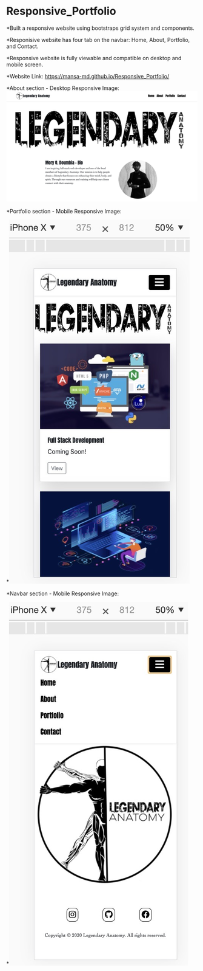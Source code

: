 # Responsive_Portfolio

*Built a responsive website using bootstraps grid system and components. 

*Responisive website has four tab on the navbar: Home, About, Portfolio, and Contact.

*Responsive website is fully viewable and compatible on desktop and mobile screen.

*Website Link: https://mansa-md.github.io/Responsive_Portfolio/

*About section - Desktop Responsive Image: ![](assets/About_RP.jpg)

*Portfolio section - Mobile Responsive Image:

*![](assets/Portfolio_Mobile%20RP.jpg)

*Navbar section - Mobile Responsive Image:

*![](assets/Navbar_RP.jpeg)

